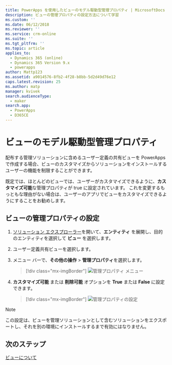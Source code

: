 ```yaml
---
title: PowerApps を使用したビューのモデル駆動型管理プロパティ | MicrosoftDocs
description: ビューの管理プロパティの設定方法について学習
ms.custom: ''
ms.date: 06/12/2018
ms.reviewer: ''
ms.service: crm-online
ms.suite: ''
ms.tgt_pltfrm: ''
ms.topic: article
applies_to:
  - Dynamics 365 (online)
  - Dynamics 365 Version 9.x
  - powerapps
author: Mattp123
ms.assetid: a9014576-8fb2-4f28-b8bb-5d2d49d76e12
caps.latest.revision: 25
ms.author: matp
manager: kvivek
search.audienceType:
  - maker
search.app:
  - PowerApps
  - D365CE
---
```

# <a name="model-driven-app-managed-properties-for-views"></a>ビューのモデル駆動型管理プロパティ

<a name="BKMK_ManagedProperties"></a>   
 
 配布する管理ソリューションに含めるユーザー定義の共有ビューを PowerApps で作成する場合、ビューのカスタマイズからソリューションをインストールするユーザーの機能を制限することができます。  
  
 既定では、ほとんどのビューでは、ユーザーがカスタマイズできるように、**カスタマイズ可能**な管理プロパティが true に設定されています。 これを変更するもっともな理由がない場合は、ユーザーのアプリでビューをカスタマイズできるようにすることをお勧めします。  
  
## <a name="set-managed-properties-for-a-view"></a>ビューの管理プロパティの設定  
  
1.  [ソリューション エクスプローラー](advanced-navigation.md#solution-explorer)を開いて、**エンティティ** を展開し、目的のエンティティを選択して **ビュー** を選択します。  
  
2.  ユーザー定義共有ビューを選択します。  
  
3.  メニュー バーで、**その他の操作** > **管理プロパティ**を選択します。  

    > [!div class="mx-imgBorder"] 
    > ![管理プロパティ メニュー](media/managed-properties.png)
  
4.  **カスタマイズ可能** または **削除可能** オプションを **True** または **False** に設定できます。  

    > [!div class="mx-imgBorder"] 
    > ![管理プロパティの設定](media/set-managed-properties.png)
  
> [!NOTE]
> この設定は、ビューを管理ソリューションとして含むソリューションをエクスポートし、それを別の環境にインストールするまで有効にはなりません。  

## <a name="next-steps"></a>次のステップ
[ビューについて](create-edit-views.md)

